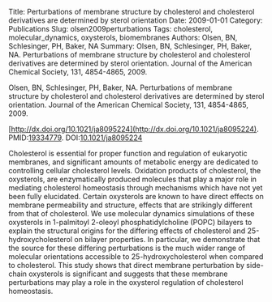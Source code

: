 Title: Perturbations of membrane structure by cholesterol and cholesterol derivatives are determined by sterol orientation
Date: 2009-01-01
Category: Publications
Slug: olsen2009perturbations
Tags: cholesterol, molecular_dynamics, oxysterols, biomembranes
Authors: Olsen, BN, Schlesinger, PH, Baker, NA
Summary: Olsen, BN, Schlesinger, PH, Baker, NA. Perturbations of membrane structure by cholesterol and cholesterol derivatives are determined by sterol orientation. Journal of the American Chemical Society, 131, 4854-4865, 2009. 

Olsen, BN, Schlesinger, PH, Baker, NA. Perturbations of membrane structure by cholesterol and cholesterol derivatives are determined by sterol orientation. Journal of the American Chemical Society, 131, 4854-4865, 2009. 

[http://dx.doi.org/10.1021/ja8095224](http://dx.doi.org/10.1021/ja8095224). PMID:[19334779](http://www.ncbi.nlm.nih.gov/pubmed/19334779). DOI:[10.1021/ja8095224](http://dx.doi.org/10.1021/ja8095224)

Cholesterol is essential for proper function and regulation of eukaryotic membranes, and significant amounts of metabolic energy are dedicated to controlling cellular cholesterol levels. Oxidation products of cholesterol, the oxysterols, are enzymatically produced molecules that play a major role in mediating cholesterol homeostasis through mechanisms which have not yet been fully elucidated. Certain oxysterols are known to have direct effects on membrane permeability and structure, effects that are strikingly different from that of cholesterol. We use molecular dynamics simulations of these oxysterols in 1-palmitoyl 2-oleoyl phosphatidylcholine (POPC) bilayers to explain the structural origins for the differing effects of cholesterol and 25-hydroxycholesterol on bilayer properties. In particular, we demonstrate that the source for these differing perturbations is the much wider range of molecular orientations accessible to 25-hydroxycholesterol when compared to cholesterol. This study shows that direct membrane perturbation by side-chain oxysterols is significant and suggests that these membrane perturbations may play a role in the oxysterol regulation of cholesterol homeostasis.
